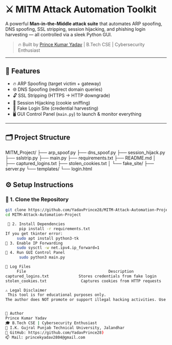 # ⚔️ MITM Attack Automation Toolkit

A powerful **Man-in-the-Middle attack suite** that automates ARP spoofing, DNS spoofing, SSL stripping, session hijacking, and phishing login harvesting — all controlled via a sleek Python GUI.

> 🔥 Built by [Prince Kumar Yadav](https://github.com/YadavPrince28) | B.Tech CSE | Cybersecurity Enthusiast

---

## 🧩 Features

- 🔥 ARP Spoofing (target victim + gateway)
- 🌐 DNS Spoofing (redirect domain queries)
- 🔓 SSL Stripping (HTTPS → HTTP downgrade)
- 🍪 Session Hijacking (cookie sniffing)
- 🔑 Fake Login Site (credential harvesting)
- 🖥️ GUI Control Panel (`main.py`) to launch & monitor everything

---

## 🗂️ Project Structure

MITM_Project/
├── arp_spoof.py
├── dns_spoof.py
├── session_hijack.py
├── sslstrip.py
├── main.py
├── requirements.txt
├── README.md
│
├── captured_logins.txt
├── stolen_cookies.txt
│
└── fake_site/
├── server.py
└── templates/
└── login.html

## ⚙️ Setup Instructions

### 🔧 1. Clone the Repository
```bash
git clone https://github.com/YadavPrince28/MITM-Attack-Automation-Project.git
cd MITM-Attack-Automation-Project

 🔧 2. Install Dependencies
      pip install -r requirements.txt
If you get tkinter error:
     sudo apt install python3-tk
🔧 3. Enable IP Forwarding
     sudo sysctl -w net.ipv4.ip_forward=1
🔧 4. Run GUI Control Panel
      sudo python3 main.py

📁 Log Files
     File	                                 Description
captured_logins.txt	            Stores credentials from fake login
stolen_cookies.txt	             Captures cookies from HTTP requests

⚠️ Legal Disclaimer
 This tool is for educational purposes only.
The author does NOT promote or support illegal hacking activities. Use only in controlled labs or CTF environments with permission.


🙋 Author
Prince Kumar Yadav
🎓 B.Tech CSE | Cybersecurity Enthusiast
📍 I.K. Gujral Punjab Technical University, Jalandhar
🔗 GitHub: https://github.com/YadavPrince28)
📫 Mail: princekyadav2804@gmail.com

    
